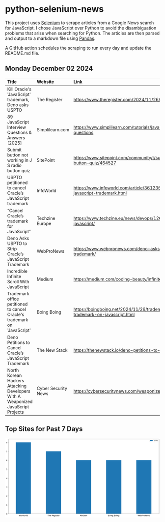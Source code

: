 # python-selenium-news

This project uses [Selenium](https://www.seleniumhq.org/) to scrape articles from a Google News search for JavaScript.
I chose JavaScript over Python to avoid the disambiguation problems that arise when searching for Python.
The articles are then parsed and output to a markdown file using [Pandas](https://pandas.pydata.org/).

A GitHub action schedules the scraping to run every day and update the README.md file.

## Monday December 02 2024


| Title                                                                           | Website             | Link                                                                                                         |
|:--------------------------------------------------------------------------------|:--------------------|:-------------------------------------------------------------------------------------------------------------|
| Kill Oracle's 'JavaScript' trademark, Deno asks USPTO                           | The Register        | https://www.theregister.com/2024/11/26/cancel_oracles_javascript_trademark_deno/                             |
| 89 JavaScript Interview Questions & Answers [2025]                              | Simplilearn.com     | https://www.simplilearn.com/tutorials/javascript-tutorial/javascript-interview-questions                     |
| Submit button not working in J S radio button quiz                              | SitePoint           | https://www.sitepoint.com/community/t/submit-button-not-working-in-j-s-radio-button-quiz/464527              |
| USPTO petitioned to cancel Oracle’s JavaScript trademark                        | InfoWorld           | https://www.infoworld.com/article/3612364/uspto-petitioned-to-cancel-oracles-javascript-trademark.html       |
| “Cancel Oracle’s trademark for JavaScript”                                      | Techzine Europe     | https://www.techzine.eu/news/devops/126624/cancel-oracles-trademark-for-javascript/                          |
| Deno Asks USPTO to Strip Oracle’s JavaScript Trademark                          | WebProNews          | https://www.webpronews.com/deno-asks-uspto-to-strip-oracles-javascript-trademark/                            |
| Incredible Infinite Scroll With JavaScript                                      | Medium              | https://medium.com/coding-beauty/infinite-scroll-javascript-cef0c8c887fc                                     |
| Trademark office petitioned to cancel Oracle's trademark on 'JavaScript'        | Boing Boing         | https://boingboing.net/2024/11/26/trademark-office-petitioned-to-cancel-oracles-trademark-on-javascript.html |
| Deno Petitions to Cancel Oracle’s JavaScript Trademark                          | The New Stack       | https://thenewstack.io/deno-petitions-to-cancel-oracles-javascript-trademark/                                |
| North Korean Hackers Attacking Developers With A Weaponized JavaScript Projects | Cyber Security News | https://cybersecuritynews.com/weaponized-javascript-projects/                                                |
## Top Sites for Past 7 Days

![Graph of Top Sites](https://raw.githubusercontent.com/dan-mba/python-selenium-news/main/last-week.png)
